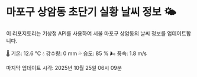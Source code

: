 
# 마포구 상암동 초단기 실황 날씨 정보 🌤️

이 리포지토리는 기상청 API를 사용하여 서울 마포구 상암동의 날씨 정보를 업데이트합니다. 

🌡️ 기온: 12.6 ℃
💧 강수량: 0 mm
💦 습도: 85 %
🌬️ 풍속: 1.8 m/s

마지막 업데이트 시각: 2025년 10월 25일 06시 09분    
